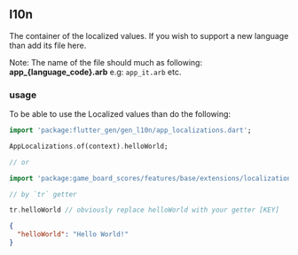 ## l10n

The container of the localized values. If you wish to support a new language than add its file here.

Note: The name of the file should much as following: **app_{language_code}.arb**
e.g: `app_it.arb` etc.

### usage

To be able to use the Localized values than do the following:

```dart
import 'package:flutter_gen/gen_l10n/app_localizations.dart';

AppLocalizations.of(context).helloWorld;

// or 

import 'package:game_board_scores/features/base/extensions/localizations_extension.dart';

// by `tr` getter

tr.helloWorld // obviously replace helloWorld with your getter [KEY]
```

```json
{
  "helloWorld": "Hello World!"
}
```